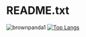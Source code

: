 # README.txt
![brownpanda1](https://github-readme-stats.vercel.app/api?username=brownpanda1&show_icons=true&theme=midnight-purple)
[![Top Langs](https://github-readme-stats.vercel.app/api/top-langs/?username=brownpanda1&show_icons=true&theme=radical)](https://github.com/anuraghazra/github-readme-stats)
